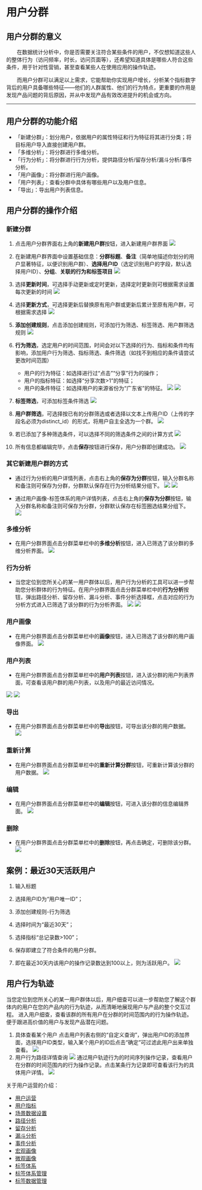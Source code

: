 # 用户分群
## 用户分群的意义
&emsp;&emsp;在数据统计分析中，你是否需要关注符合某些条件的用户，不仅想知道这些人的整体行为（访问频率，时长，访问页面等），还希望知道具体是哪些人符合这些条件，用于针对性营销，甚至查看某些人在使用应用的操作轨迹。

&emsp;&emsp;而用户分群可以满足以上需求，它能帮助你实现用户增长，分析某个指标数字背后的用户具备哪些特征——他们的人群属性、他们的行为特点，更重要的作用是发现产品问题的背后原因，并从中发现产品有效改进提升的机会或方向。

***


## 用户分群的功能介绍
* 「新建分群」：划分用户，依据用户的属性特征和行为特征将其进行分类；将目标用户导入直接创建用户群。
* 「多维分析」：将分群进行多维分析。
* 「行为分析」：将分群进行行为分析，提供路径分析/留存分析/漏斗分析/事件分析。
* 「用户画像」：将分群进行用户画像。
* 「用户列表」：查看分群中具体有哪些用户以及用户信息。
* 「导出」：导出用户列表信息。

## 用户分群的操作介绍
### 新建分群

1. 点击用户分群界面右上角的**新建用户群**按钮，进入新建用户群界面
     ![](/assets/usergroup/usergroup01.png) 

2. 在新建用户群界面中设置基础信息：**分群标题**、**备注**（简单地描述你划分的用户显著特征，以便识别用户群）、**选择用户ID**（选定识别用户的字段，默认选择用户ID）、**分组**、**关联的行为和标签项目**
     ![](/assets/usergroup/usergroup02.png) 
3. 选择**更新时间**，可选择手动更新或定时更新，选择定时更新则可根据需求设置每次更新的时间
     ![](/assets/usergroup/usergroup03.png) 
4. 选择**更新方式**，可选择更新后替换原有用户群或更新后累计至原有用户群，可根据需求选择
   ![](/assets/usergroup/usergroup04.png) 
5. **添加创建规则**，点击添加创建规则，可添加行为筛选、标签筛选、用户群筛选规则
   ![](/assets/usergroup/usergroup05.png) 
6. **行为筛选**，选定用户的时间范围，时间会对以下选择的行为、指标和条件均有影响，添加用户行为筛选、指标筛选、条件筛选（如找不到相应的条件请尝试更改时间范围）

   + 用户的行为特征：如选择进行过“点击”“分享”行为的操作；
   + 用户的指标特征：如选择“分享次数>1”的特征；
   + 用户的条件特征：如选择用户的来源省份为“广东省”的特征。
     ![](/assets/usergroup/usergroup06.png)
     ![](/assets/usergroup/usergroup07.png) 
7. **标签筛选**，可添加标签条件筛选
   ![](/assets/usergroup/usergroup08.png) 
8. **用户群筛选**，可选择按已有的分群筛选或者选择以文本上传用户ID（上传的字段名必须为distinct_id）的形式，将用户自主全选为一个群。
   ![](/assets/usergroup/usergroup09.png) 
9. 若已添加了多种筛选条件，可以选择不同的筛选条件之间的计算方式
   ![](/assets/usergroup/usergroup10.png) 
10. 所有信息都编辑完毕，点击**保存**按钮进行保存，用户分群即创建成功。
     ![](/assets/usergroup/usergroup11.png) 

### 其它新建用户群的方式

+ 通过行为分析的用户详情列表，点击右上角的**保存为分群**按钮，输入分群名称和备注则可保存为分群，分群默认保存在行为分析结果分组下。
 ![](/assets/usergroup/usergroup12.png) 
 ![](/assets/usergroup/usergroup13.png) 

 

+ 通过用户画像-标签体系的用户详情列表，点击右上角的**保存为分群**按钮，输入分群名称和备注则可保存为分群，分群默认保存在标签圈选结果分组下。
 ![](/assets/usergroup/usergroup14.png) 

### 多维分析

+ 在用户分群界面点击分群菜单栏中的**多维分析**按钮，进入已筛选了该分群的多维分析界面。
 ![](/assets/usergroup/usergroup15.png) 

### 行为分析

+ 当您定位到您所关心的某一用户群体以后，用户行为分析的工具可以进一步帮助您分析群体的行为特征。在用户分群界面点击分群菜单栏中的**行为分析**按钮，弹出路径分析、留存分析、漏斗分析、事件分析选择框，点击对应的行为分析方式进入已筛选了该分群的行为分析界面。
 ![](/assets/usergroup/usergroup16.png) 
 ![](/assets/usergroup/usergroup17.png) 

### 用户画像

+ 在用户分群界面点击分群菜单栏中的**画像**按钮，进入已筛选了该分群的用户画像界面。
 ![](/assets/usergroup/usergroup18.png) 

 

### 用户列表

+ 在用户分群界面点击分群菜单栏中的**用户列表**按钮，进入该分群的用户列表界面，可查看该用户群的用户列表，以及用户的最近访问情况。

![](/assets/usergroup/usergroup19.png)
![](/assets/usergroup/usergroup20.png) 

### 导出

+ 在用户分群界面点击分群菜单栏中的**导出**按钮，可导出该分群的用户数据。
 ![](/assets/usergroup/usergroup21.png) 

### 重新计算

+ 在用户分群界面点击分群菜单栏中的**重新计算分群**按钮，可重新计算该分群的用户数据。
 ![](/assets/usergroup/usergroup22.png) 

### 编辑

+ 在用户分群界面点击分群菜单栏中的**编辑**按钮，可进入该分群的信息编辑界面。
 ![](/assets/usergroup/usergroup23.png) 

### 删除

+ 在用户分群界面点击分群菜单栏中的**删除**按钮，再点击确定，可删除该分群。
 ![](/assets/usergroup/usergroup24.png) 

## 案例：最近30天活跃用户

1. 输入标题

2. 选择用户ID为“用户唯一ID”；

3. 添加创建规则-行为筛选

4. 选择时间为“最近30天”；

5. 选择指标“总记录数>100”；

6. 保存即建立了符合条件的用户分群。

7. 即在最近30天内该用户的操作记录数达到100以上，则为活跃用户。 
    ![](/assets/usergroup/usergroup25.gif) 

## 用户行为轨迹 <div id="behavior-trace"></div>
当您定位到您所关心的某一用户群体以后，用户细查可以进一步帮助您了解这个群体内的用户在您的产品内的行为轨迹，从而清晰地展现用户与产品的整个交互过程。
进入用户细查，查看该群的所有用户在分群的时间范围内的行为操作轨迹。便于跟进高价值的用户与发现产品潜在问题。
1.	具体查看某个用户
点击用户列表右侧的“自定义查询”，弹出用户ID的添加界面，选择用户ID类型，输入某个用户的ID后点击“确定”可过滤此用户出来单独查看。
![](/assets/user/user-3.gif)
2.	用户行为路径详情查询
![](/assets/user/user-4.png)
通过用户轨迹行为的时间序列操作记录，查看用户在分群的时间范围内的行为操作记录。点击某条行为记录即可查看该行为的具体用户详情。
![](/assets/user/user-6.gif)


关于用户运营的介绍：
  * [用户运营](user-operation.md)
  * [用户指标](user-quota.md)
  * [场景数据设置](user-operation.md#scene-setting)
  * [路径分析](path-analytics.md)
  * [留存分析](retation-analytics.md)
  * [漏斗分析](funnel-analytics.md)
  * [事件分析](event-analytics.md)
  * [宏观画像](macro-portrait.md)
  * [微观画像](micro-portrait.md)
  * [标签体系](tag-system.md)      
  * [标签体系管理](tag-system-manager.md)  
  * [标签数据管理](tag-data-manager.md)  